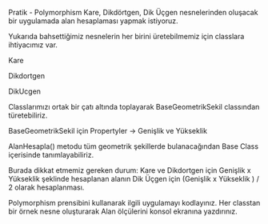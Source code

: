 Pratik - Polymorphism
Kare, Dikdörtgen, Dik Üçgen nesnelerinden oluşacak bir uygulamada alan hesaplaması yapmak istiyoruz.

Yukarıda bahsettiğimiz nesnelerin her birini üretebilmemiz için classlara ihtiyacımız var.

Kare

Dikdortgen

DikUcgen

Classlarımızı ortak bir çatı altında toplayarak BaseGeometrikSekil classından türetebiliriz.

BaseGeometrikSekil için Propertyler -> Genişlik ve Yükseklik

AlanHesapla() metodu tüm geometrik şekillerde bulanacağından Base Class içerisinde tanımlayabiliriz.

 

Burada dikkat etmemiz gereken durum: Kare ve Dikdortgen için Genişlik x Yükseklik şeklinde hesaplanan alanın Dik Üçgen için (Genişlik x Yükseklik ) / 2 olarak hesaplanması.

Polymorphism prensibini kullanarak ilgili uygulamayı kodlayınız. Her classtan bir örnek nesne oluşturarak Alan ölçülerini konsol ekranına yazdırınız.

